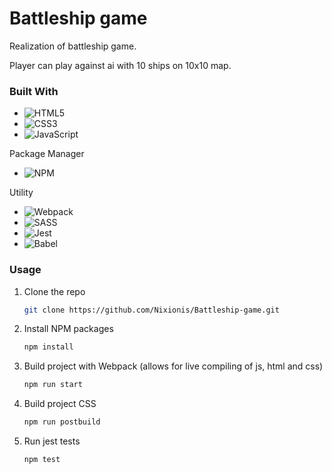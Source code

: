 # Battleship game

Realization of battleship game.

Player can play against ai with 10 ships on 10x10 map.

### Built With

- ![HTML5](https://img.shields.io/badge/html5-%23E34F26.svg?style=for-the-badge&logo=html5&logoColor=white)
- ![CSS3](https://img.shields.io/badge/css3-%231572B6.svg?style=for-the-badge&logo=css3&logoColor=white)
- ![JavaScript](https://img.shields.io/badge/javascript-%23323330.svg?style=for-the-badge&logo=javascript&logoColor=%23F7DF1E)

Package Manager

- ![NPM](https://img.shields.io/badge/NPM-%23CB3837.svg?style=for-the-badge&logo=npm&logoColor=white)

Utility

- ![Webpack](https://img.shields.io/badge/webpack-%238DD6F9.svg?style=for-the-badge&logo=webpack&logoColor=black)
- ![SASS](https://img.shields.io/badge/SASS-hotpink.svg?style=for-the-badge&logo=SASS&logoColor=white)
- ![Jest](https://img.shields.io/badge/-jest-%23C21325?style=for-the-badge&logo=jest&logoColor=white)
- ![Babel](https://img.shields.io/badge/Babel-F9DC3e?style=for-the-badge&logo=babel&logoColor=black)

### Usage

1. Clone the repo
   ```sh
   git clone https://github.com/Nixionis/Battleship-game.git
   ```
2. Install NPM packages
   ```sh
   npm install
   ```
3. Build project with Webpack (allows for live compiling of js, html and css)
   ```sh
   npm run start
   ```
4. Build project CSS
   ```sh
   npm run postbuild
   ```
5. Run jest tests
   ```sh
   npm test
   ```
